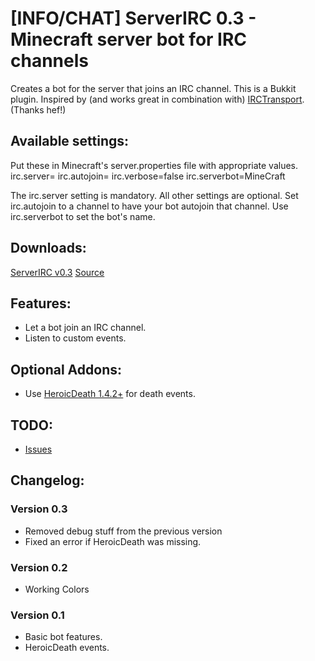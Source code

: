 [INFO/CHAT] ServerIRC 0.3 - Minecraft server bot for IRC channels
=============================================================

Creates a bot for the server that joins an IRC channel.
This is a Bukkit plugin.
Inspired by (and works great in combination with) [IRCTransport](http://forums.bukkit.org/threads/chat-irctransport-0-5-minecraft-chat-irc-integration.3412/). (Thanks hef!)

Available settings:
------------------
Put these in Minecraft's server.properties file with appropriate values.
    irc.server=
    irc.autojoin=
    irc.verbose=false
    irc.serverbot=MineCraft

The irc.server setting is mandatory. All other settings are optional.
Set irc.autojoin to a channel to have your bot autojoin that channel.
Use irc.serverbot to set the bot's name.


Downloads:
----------
[ServerIRC v0.3](https://github.com/downloads/TuinCraft/ServerIRC/ServerIRC-0.3.jar)
[Source](https://github.com/TuinCraft/ServerIRC)

Features:
---------
  * Let a bot join an IRC channel.
  * Listen to custom events.

Optional Addons:
----------------
  * Use [HeroicDeath 1.4.2+](http://forums.bukkit.org/threads/info-heroicdeath-v1-4-3-customizable-server-broadcasts-on-player-death-211-450.3255/) for death events.

TODO:
-----
  * [Issues](https://github.com/TuinCraft/ServerIRC/issues)

Changelog:
----------
### Version 0.3
  * Removed debug stuff from the previous version
  * Fixed an error if HeroicDeath was missing.
### Version 0.2
  * Working Colors
### Version 0.1
  * Basic bot features.
  * HeroicDeath events.
